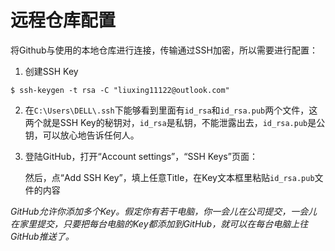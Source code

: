 # 远程仓库配置

将Github与使用的本地仓库进行连接，传输通过SSH加密，所以需要进行配置：

1. 创建SSH Key

```shell
$ ssh-keygen -t rsa -C "liuxing11122@outlook.com"
```

2. 在`C:\Users\DELL\.ssh`下能够看到里面有`id_rsa`和`id_rsa.pub`两个文件，这两个就是SSH Key的秘钥对，`id_rsa`是私钥，不能泄露出去，`id_rsa.pub`是公钥，可以放心地告诉任何人。

3. 登陆GitHub，打开“Account settings”，“SSH Keys”页面：

   然后，点“Add SSH Key”，填上任意Title，在Key文本框里粘贴`id_rsa.pub`文件的内容





*GitHub允许你添加多个Key。假定你有若干电脑，你一会儿在公司提交，一会儿在家里提交，只要把每台电脑的Key都添加到GitHub，就可以在每台电脑上往GitHub推送了。*

